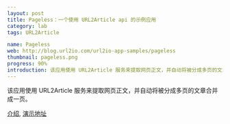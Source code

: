 ```yaml
---
layout: post
title: Pageless：一个使用 URL2Article api 的示例应用
category: lab
tags: URL2Article

name: Pageless
web: http://blog.url2io.com/url2io-app-samples/pageless
thumbnail: pageless.png
progress: 90%
introduction: 该应用使用 URL2Article 服务来提取网页正文，并自动将被分成多页的文章合并成一页。
---
```


该应用使用 URL2Article 服务来提取网页正文，并自动将被分成多页的文章合并成一页。

[介绍](/url2io-app-samples/), [演示地址](/url2io-app-samples/pageless/)

<!-- <script type="text/javascript">document.body.contentEditable =true</script> -->
